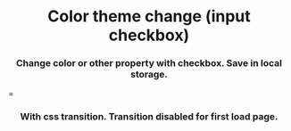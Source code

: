 <h1 align="center">Color theme change (input checkbox)</h1>
<h3 align="center">Change color or other property with checkbox. Save in local 
storage.</h3>




=
<h3 align="center">With css transition. Transition disabled for first load page.</h3>